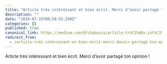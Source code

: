```yaml
---
title: "Article très intéressant et bien écrit. Merci d’avoir partagé ton opinion !"
description: ""
date: "2019-07-15T09:58:55.299Z"
categories: []
published: true
canonical_link: https://medium.com/@fchabouis/article-tr%C3%A8s-int%C3%A9ressant-et-bien-%C3%A9crit-merci-davoir-partag%C3%A9-ton-opinion-3baf3d46ac22
redirect_from:
  - /article-très-intéressant-et-bien-écrit-merci-davoir-partagé-ton-opinion-3baf3d46ac22
---
```


Article très intéressant et bien écrit. Merci d’avoir partagé ton opinion !
